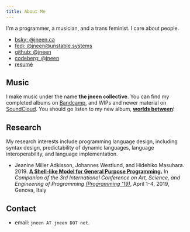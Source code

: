 ```yaml
---
title: About Me
---
```


I'm a programmer, a musician, and a trans feminist.  I care about people.

* [bsky: @jneen.ca](https://bsky.app/profile/jneen.ca)
* [fedi: @jneen@unstable.systems](https://unstable.systems/@jneen)
* [github: @jneen](https://github.com/jneen)
* [codeberg: @jneen](https://codeberg.org/jneen)
* [resumé](/pages/cv)

## Music

I make music under the name **the jneen collective**. You can find my completed albums on [Bandcamp][], and WIPs and newer material on [SoundCloud][]. You should go listen to my new album, [**worlds between**][worlds between]!

[Bandcamp]: http://jneen-collective.bandcamp.com "jneen collective on BandCamp"
[SoundCloud]: http://soundcloud.com/jneen-collective "jneen collective on SoundCloud"
[worlds between]: http://jneen-collective.bandcamp.com/album/worlds-between "worlds between by the jneen collective"

## Research

My research interests include programming language design, including syntax design, predictability of dynamic languages, language interoperability, and language implementation.

* Jeanine Miller Adkisson, Johannes Westlund, and Hidehiko Masuhara. 2019.  [**A Shell-like Model for General Purpose Programming.**][magritte-preprint] In *Companion of the 3rd International Conference on Art, Science, and Engineering of Programming [(Programming ’19)][programming-19]*, April 1–4, 2019, Genova, Italy

[magritte-preprint]: http://files.jneen.net/pass19-magritte.pdf "A Shell-like Model for General Purpose Programming (preprint)"
[programming-19]: https://2019.programming-conference.org/details/MoreVMs-2019/1/A-Shell-like-Model-for-General-Purpose-Programming "A Shell-like Model for General Purpose Programming at <Programming> 2019"

## Contact
* email: `jneen AT jneen DOT net`.
